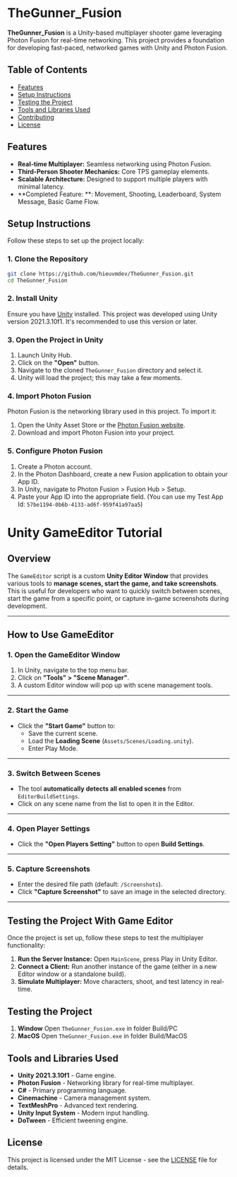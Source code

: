 # TheGunner_Fusion

**TheGunner_Fusion** is a Unity-based multiplayer shooter game leveraging Photon Fusion for real-time networking. This project provides a foundation for developing fast-paced, networked games with Unity and Photon Fusion.

## Table of Contents

- [Features](#features)
- [Setup Instructions](#setup-instructions)
- [Testing the Project](#testing-the-project)
- [Tools and Libraries Used](#tools-and-libraries-used)
- [Contributing](#contributing)
- [License](#license)

## Features

- **Real-time Multiplayer:** Seamless networking using Photon Fusion.
- **Third-Person Shooter Mechanics:** Core TPS gameplay elements.
- **Scalable Architecture:** Designed to support multiple players with minimal latency.
- **Completed Feature: **: Movement, Shooting, Leaderboard, System Message, Basic Game Flow.

## Setup Instructions

Follow these steps to set up the project locally:

### 1. Clone the Repository

```bash
git clone https://github.com/hieuvmdev/TheGunner_Fusion.git
cd TheGunner_Fusion
```

### 2. Install Unity

Ensure you have [Unity](https://unity.com/) installed. This project was developed using Unity version 2021.3.10f1. It's recommended to use this version or later.

### 3. Open the Project in Unity

1. Launch Unity Hub.
2. Click on the **"Open"** button.
3. Navigate to the cloned `TheGunner_Fusion` directory and select it.
4. Unity will load the project; this may take a few moments.

### 4. Import Photon Fusion

Photon Fusion is the networking library used in this project. To import it:

1. Open the Unity Asset Store or the [Photon Fusion website](https://doc.photonengine.com/fusion).
2. Download and import Photon Fusion into your project.
	
### 5. Configure Photon Fusion

1. 	Create a Photon account.
2. In the Photon Dashboard, create a new Fusion application to obtain your App ID.
3. In Unity, navigate to Photon Fusion > Fusion Hub > Setup.
4. Paste your App ID into the appropriate field. (You can use my Test App Id: ```57be1194-0b6b-4133-ad6f-959f41a97aa5```)

# Unity GameEditor Tutorial

## **Overview**
The `GameEditor` script is a custom **Unity Editor Window** that provides various tools to **manage scenes, start the game, and take screenshots**. This is useful for developers who want to quickly switch between scenes, start the game from a specific point, or capture in-game screenshots during development.

---

## **How to Use GameEditor**
### **1️. Open the GameEditor Window**
1. In Unity, navigate to the top menu bar.
2. Click on **"Tools" > "Scene Manager"**.
3. A custom Editor window will pop up with scene management tools.

---

### **2️. Start the Game**
- Click the **"Start Game"** button to:
  - Save the current scene.
  - Load the **Loading Scene** (`Assets/Scenes/Loading.unity`).
  - Enter Play Mode.

---

### **3️. Switch Between Scenes**
- The tool **automatically detects all enabled scenes** from `EditorBuildSettings`.
- Click on any scene name from the list to open it in the Editor.

---

### **4️. Open Player Settings**
- Click the **"Open Players Setting"** button to open **Build Settings**.

---

### **5️. Capture Screenshots**
- Enter the desired file path (default: `/Screenshots`).
- Click **"Capture Screenshot"** to save an image in the selected directory.

---

## Testing the Project With Game Editor

Once the project is set up, follow these steps to test the multiplayer functionality:

1. **Run the Server Instance:** Open `MainScene`, press Play in Unity Editor.
2. **Connect a Client:** Run another instance of the game (either in a new Editor window or a standalone build).
3. **Simulate Multiplayer:** Move characters, shoot, and test latency in real-time.

## Testing the Project 

1. **Window** Open `TheGunner_Fusion.exe` in folder Build/PC
1. **MacOS** Open `TheGunner_Fusion.exe` in folder Build/MacOS

## Tools and Libraries Used

- **Unity 2021.3.10f1** - Game engine.
- **Photon Fusion** - Networking library for real-time multiplayer.
- **C#** - Primary programming language.
- **Cinemachine** - Camera management system.
- **TextMeshPro** - Advanced text rendering.
- **Unity Input System** - Modern input handling.
- **DoTween** -  Efficient tweening engine.

## License

This project is licensed under the MIT License - see the [LICENSE](LICENSE) file for details.
